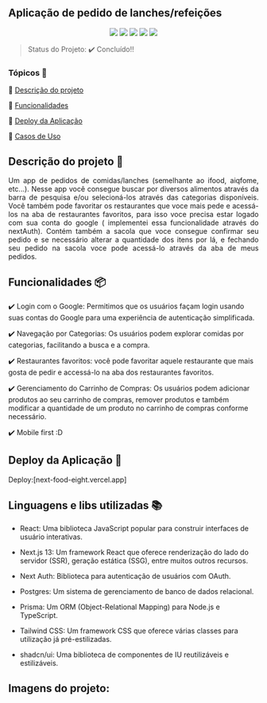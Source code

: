 ## Aplicação de pedido de lanches/refeições

<p align="center">
  <img src="https://img.shields.io/static/v1?label=next&message=framework&color=blue&style=for-the-badge&logo=Next"/>
  <img src="https://img.shields.io/static/v1?label=vercel&message=deploy&color=blue&style=for-the-badge&logo=vercel"/>
  <img src="http://img.shields.io/static/v1?label=Tailwind&message=biblioteca&color=red&style=for-the-badge&logo=tailwind"/>
  <img src="http://img.shields.io/static/v1?label=shadcn&message=biblioteca&color=red&style=for-the-badge&logo=shadcn"/>
  <img src="http://img.shields.io/static/v1?label=Prisma&message=ORM&color=red&style=for-the-badge&logo=Prisma"/>
</p>

> Status do Projeto: :heavy_check_mark: Concluído!!

### Tópicos 🔹

:small_blue_diamond: [Descrição do projeto](#descrição-do-projeto)

:small_blue_diamond: [Funcionalidades](#funcionalidades)

:small_blue_diamond: [Deploy da Aplicação](#deploy-da-aplicação-dash)

:small_blue_diamond: [Casos de Uso](#casos-de-uso-warning)

## Descrição do projeto 📝

<p align="justify">
Um app de pedidos de comidas/lanches (semelhante ao ifood, aiqfome, etc...). Nesse app você consegue buscar por diversos alimentos através da barra de pesquisa e/ou selecioná-los através das categorias disponíveis. Você também pode favoritar os restaurantes que voce mais pede e acessá-los na aba de restaurantes favoritos, para isso voce precisa estar logado com sua conta do google ( implementei essa funcionalidade através do nextAuth). Contém também a sacola que voce consegue confirmar seu pedido e se necessário alterar a quantidade dos itens por lá, e fechando seu pedido na sacola voce pode acessá-lo através da aba de meus pedidos.
</p>

## Funcionalidades 📦

:heavy_check_mark: Login com o Google: Permitimos que os usuários façam login usando suas contas do Google para uma experiência de autenticação simplificada.

:heavy_check_mark: Navegação por Categorias: Os usuários podem explorar comidas por categorias, facilitando a busca e a compra.

:heavy_check_mark: Restaurantes favoritos: você pode favoritar aquele restaurante que mais gosta de pedir e accessá-lo na aba dos restaurantes favoritos.

:heavy_check_mark: Gerenciamento do Carrinho de Compras: Os usuários podem adicionar produtos ao seu carrinho de compras, remover produtos e também modificar a quantidade de um produto no carrinho de compras conforme necessário.

:heavy_check_mark: Mobile first :D

## Deploy da Aplicação :dash:

Deploy:[next-food-eight.vercel.app]

## Linguagens e libs utilizadas :books:

- React: Uma biblioteca JavaScript popular para construir interfaces de usuário interativas.

- Next.js 13: Um framework React que oferece renderização do lado do servidor (SSR), geração estática (SSG), entre muitos outros recursos.

- Next Auth: Biblioteca para autenticação de usuários com OAuth.

- Postgres: Um sistema de gerenciamento de banco de dados relacional.

- Prisma: Um ORM (Object-Relational Mapping) para Node.js e TypeScript.

- Tailwind CSS: Um framework CSS que oferece várias classes para utilização já pré-estilizadas.
  
- shadcn/ui: Uma biblioteca de componentes de IU reutilizáveis e estilizáveis.

## Imagens do projeto:
